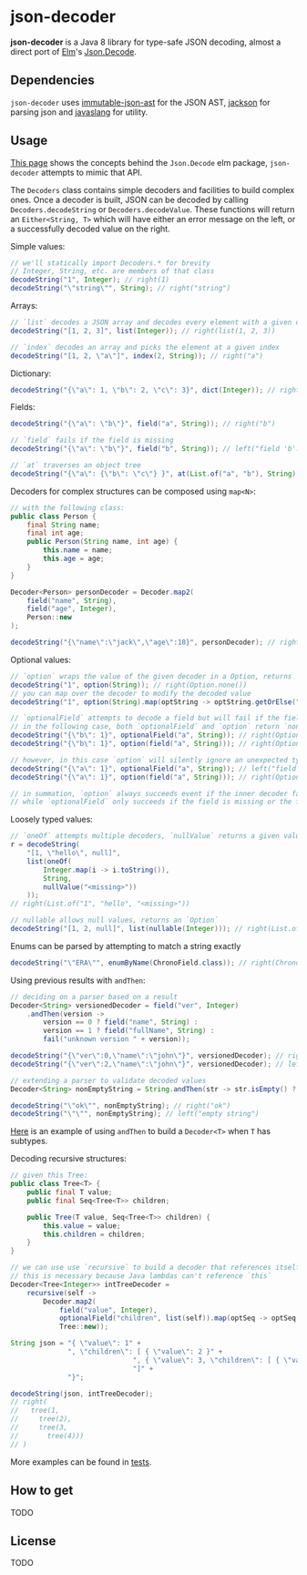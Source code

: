 # json-decoder

__json-decoder__ is a Java 8 library for type-safe JSON decoding, almost a direct
port of [Elm](http://elm-lang.org)'s [Json.Decode](http://package.elm-lang.org/packages/elm-lang/core/5.0.0/Json-Decode).

## Dependencies

`json-decoder` uses [immutable-json-ast](https://github.com/hamnis/immutable-json/) for the JSON AST,
[jackson](https://github.com/FasterXML/jackson) for parsing json and [javaslang](http://www.javaslang.io/) for utility.

## Usage
[This page](https://guide.elm-lang.org/interop/json.html) shows the concepts
behind the `Json.Decode` elm package, `json-decoder` attempts to mimic that API.

The `Decoders` class contains simple decoders and facilities to build complex ones.
Once a decoder is built, JSON can be decoded by calling `Decoders.decodeString`
or `Decoders.decodeValue`. These functions will return an `Either<String, T>`
which will have either an error message on the left, or a successfully decoded
value on the right.

Simple values:

``` java
// we'll statically import Decoders.* for brevity
// Integer, String, etc. are members of that class
decodeString("1", Integer); // right(1)
decodeString("\"string\"", String); // right("string")
```
Arrays:
``` java
// `list` decodes a JSON array and decodes every element with a given decoder
decodeString("[1, 2, 3]", list(Integer)); // right(list(1, 2, 3))

// `index` decodes an array and picks the element at a given index
decodeString("[1, 2, \"a\"]", index(2, String)); // right("a")
```

Dictionary:
``` java
decodeString("{\"a\": 1, \"b\": 2, \"c\": 3}", dict(Integer)); // right(HashMap.of("a", 1, "b", 2, "c", 3))
```

Fields:
``` java
decodeString("{\"a\": \"b\"}", field("a", String)); // right("b")

// `field` fails if the field is missing
decodeString("{\"a\": \"b\"}", field("b", String)); // left("field 'b': missing")

// `at` traverses an object tree
decodeString("{\"a\": {\"b\": \"c\"} }", at(List.of("a", "b"), String)); // right("c")

```
Decoders for complex structures can be composed using `map<N>`:
``` java
// with the following class:
public class Person {
    final String name;
    final int age;
    public Person(String name, int age) {
        this.name = name;
        this.age = age;
    }
}

Decoder<Person> personDecoder = Decoder.map2(
    field("name", String),
    field("age", Integer),
    Person::new
);

decodeString("{\"name\":\"jack\",\"age\":18}", personDecoder); // right(Person("jack", 18))
```

Optional values:
``` java
// `option` wraps the value of the given decoder in a Option, returns `none` if said decoder fails
decodeString("1", option(String)); // right(Option.none())
// you can map over the decoder to modify the decoded value
decodeString("1", option(String).map(optString -> optString.getOrElse(""))); // right("")

// `optionalField` attempts to decode a field but will fail if the field exists but is of a different type
// in the following case, both `optionalField` and `option` return `none`:
decodeString("{\"b\": 1}", optionalField("a", String)); // right(Option.none())
decodeString("{\"b\": 1}", option(field("a", String))); // right(Option.none())

// however, in this case `option` will silently ignore an unexpected type, while `optionalField` will fail
decodeString("{\"a\": 1}", optionalField("a", String)); // left("field 'a': expected String, got JNumber{value=1}")
decodeString("{\"a\": 1}", option(field("a", String))); // right(Option.none())

// in summation, `option` always succeeds event if the inner decoder fails
// while `optionalField` only succeeds if the field is missing or the field exists and the inner decoder succeeds as well.
```

Loosely typed values:
``` java
// `oneOf` attempts multiple decoders, `nullValue` returns a given value is null is found
r = decodeString(
    "[1, \"hello\", null]",
    list(oneOf(
        Integer.map(i -> i.toString()),
        String,
        nullValue("<missing>"))
    ));
// right(List.of("1", "hello", "<missing>"))

// nullable allows null values, returns an `Option`
decodeString("[1, 2, null]", list(nullable(Integer))); // right(List.of(some(1), some(2), none()))
```

Enums can be parsed by attempting to match a string exactly
``` java
decodeString("\"ERA\"", enumByName(ChronoField.class)); // right(ChronoField.ERA)
```

Using previous results with `andThen`:
``` java
// deciding on a parser based on a result
Decoder<String> versionedDecoder = field("ver", Integer)
    .andThen(version ->
        version == 0 ? field("name", String) :
        version == 1 ? field("fullName", String) :
        fail("unknown version " + version));

decodeString("{\"ver\":0,\"name\":\"john\"}", versionedDecoder); // right("john")
decodeString("{\"ver\":2,\"name\":\"john\"}", versionedDecoder); // left("unknown version 2");

// extending a parser to validate decoded values
Decoder<String> nonEmptyString = String.andThen(str -> str.isEmpty() ? fail("empty string") : succeed(str));

decodeString("\"ok\"", nonEmptyString); // right("ok")
decodeString("\"\"", nonEmptyString); // left("empty string")

```
[Here](src/test/java/json_decoder/DecodersTest.java#L290) is an example of using `andThen` to build a `Decoder<T>` when `T` has subtypes.

Decoding recursive structures:
``` java
// given this Tree:
public class Tree<T> {
    public final T value;
    public final Seq<Tree<T>> children;

    public Tree(T value, Seq<Tree<T>> children) {
        this.value = value;
        this.children = children;
    }
}

// we can use use `recursive` to build a decoder that references itself
// this is necessary because Java lambdas can't reference `this`
Decoder<Tree<Integer>> intTreeDecoder =
    recursive(self ->
        Decoder.map2(
            field("value", Integer),
            optionalField("children", list(self)).map(optSeq -> optSeq.getOrElse(List.empty())),
            Tree::new));

String json = "{ \"value\": 1" +
              ", \"children\": [ { \"value\": 2 }" +
                              ", { \"value\": 3, \"children\": [ { \"value\": 4 } ] }" +
                              "]" +
              "}";

decodeString(json, intTreeDecoder);
// right(
//   tree(1,
//     tree(2),
//     tree(3,
//       tree(4)))
// )
```

More examples can be found in [tests](src/test/java/json_decoder/).

## How to get
TODO

## License
TODO
